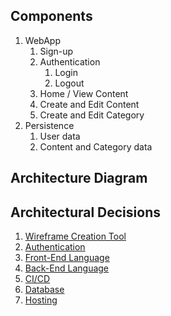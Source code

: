 ## Components

1. WebApp
    1. Sign-up
    2. Authentication
        1. Login
        2. Logout
    3. Home / View Content
    4. Create and Edit Content
    5. Create and Edit Category
2. Persistence
    1. User data
    2. Content and Category data

## Architecture Diagram

## Architectural Decisions

1. [Wireframe Creation Tool](/Documentation/Architecture/Decision%20Records/Wireframe%20Creation%20Tool.md)
2. [Authentication]()
3. [Front-End Language]()
4. [Back-End Language]()
5. [CI/CD]()
6. [Database]()
7. [Hosting]()
